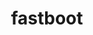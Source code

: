 ---
title: fastboot
github: https://github.com/fastboot
mode: dark
transition: 3s
archetype:
- Little Bit of Everything
---